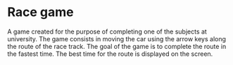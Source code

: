 # Race game

A game created for the purpose of completing one of the subjects at university.
The game consists in moving the car using the arrow keys along the route of the race track. The goal of the game is to complete the route in the fastest time. 
The best time for the route is displayed on the screen.
